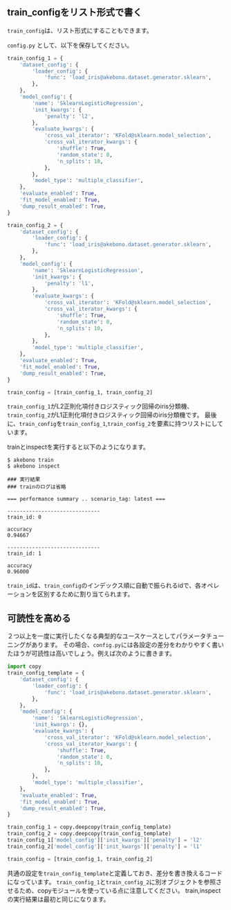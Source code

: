 ## train_configをリスト形式で書く

`train_config`は、リスト形式にすることもできます。

`config.py` として、以下を保存してください。

```python
train_config_1 = {
    'dataset_config': {
        'loader_config': {
            'func': 'load_iris@akebono.dataset.generator.sklearn',
        },
    },
    'model_config': {
        'name': 'SklearnLogisticRegression',
        'init_kwargs': {
            'penalty': 'l2',
        },
        'evaluate_kwargs': {
            'cross_val_iterator': 'KFold@sklearn.model_selection',
            'cross_val_iterator_kwargs': {
                'shuffle': True,
                'random_state': 0,
                'n_splits': 10,
            },
        },
        'model_type': 'multiple_classifier',
    },
    'evaluate_enabled': True,
    'fit_model_enabled': True,
    'dump_result_enabled': True,
}

train_config_2 = {
    'dataset_config': {
        'loader_config': {
            'func': 'load_iris@akebono.dataset.generator.sklearn',
        },
    },
    'model_config': {
        'name': 'SklearnLogisticRegression',
        'init_kwargs': {
            'penalty': 'l1',
        },
        'evaluate_kwargs': {
            'cross_val_iterator': 'KFold@sklearn.model_selection',
            'cross_val_iterator_kwargs': {
                'shuffle': True,
                'random_state': 0,
                'n_splits': 10,
            },
        },
        'model_type': 'multiple_classifier',
    },
    'evaluate_enabled': True,
    'fit_model_enabled': True,
    'dump_result_enabled': True,
}

train_config = [train_config_1, train_config_2]
```


`train_config_1`がL2正則化項付きロジスティック回帰のiris分類機、`train_config_2`がL1正則化項付きロジスティック回帰のiris分類機です。
最後に、`train_config`を`train_config_1`,`train_config_2`を要素に持つリストにしています。

trainとinspectを実行すると以下のようになります。

```
$ akebono train
$ akebono inspect

### 実行結果
### trainのログは省略

=== performance summary .. scenario_tag: latest ===

------------------------------
train_id: 0

accuracy
0.94667 

------------------------------
train_id: 1

accuracy
0.96000
```

`train_id`は、`train_config`のインデックス順に自動で振られるidで、各オペレーションを区別するために割り当てられます。

## 可読性を高める

２つ以上を一度に実行したくなる典型的なユースケースとしてパラメータチューニングがあります。
その場合、`config.py`には各設定の差分をわかりやすく書いたほうが可読性は高いでしょう。例えば次のように書きます。

```python
import copy
train_config_template = { 
    'dataset_config': {
        'loader_config': {
            'func': 'load_iris@akebono.dataset.generator.sklearn',
        },  
    },  
    'model_config': {
        'name': 'SklearnLogisticRegression',
        'init_kwargs': {},
        'evaluate_kwargs': {
            'cross_val_iterator': 'KFold@sklearn.model_selection',
            'cross_val_iterator_kwargs': {
                'shuffle': True,
                'random_state': 0,
                'n_splits': 10,
            },  
        },  
        'model_type': 'multiple_classifier',
    },  
    'evaluate_enabled': True,
    'fit_model_enabled': True,
    'dump_result_enabled': True,
}

train_config_1 = copy.deepcopy(train_config_template)
train_config_2 = copy.deepcopy(train_config_template)
train_config_1['model_config']['init_kwargs']['penalty'] = 'l2'
train_config_2['model_config']['init_kwargs']['penalty'] = 'l1'

train_config = [train_config_1, train_config_2]
```

共通の設定を`train_config_template`と定義しておき、差分を書き換えるコードになっています。
`train_config_1`と`train_config_2`に別オブジェクトを参照させるため、copyモジュールを使っている点に注意してください。
train,inspectの実行結果は最初と同じになります。
